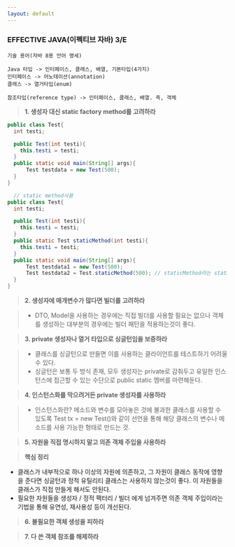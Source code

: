 ```yaml
---
layout: default
---
```


### **EFFECTIVE JAVA(이펙티브 자바) 3/E**
```
기술 용어(자바 8용 언어 명세)

Java 타입 -> 인터페이스, 클래스, 배열, 기본타입(4가지)
인터페이스 -> 어노테이션(annotation)
클래스 -> 열거타입(enum)

참조타입(reference type) -> 인터페이스, 클래스, 배열. 즉, 객체
```

> **1. 생성자 대신 static factory method를 고려하라**

```java
public class Test{
  int testi;

  public Test(int testi){
    this.testi = testi;
  }
  public static void main(String[] args){
      Test testdata = new Test(500);
  }
}

  // static method사용
public class Test{
  int testi;

  public Test(int testi){
    this.testi = testi;
  }
  public static Test staticMethod(int testi){
    this.testi = testi;
  }
  public static void main(String[] args){
      Test testdata1 = new Test(500);
      Test testdata2 = Test.staticMethod(500); // staticMethod라는 static메서드를 사용하여 의미를 전달
  }
}
```

> **2. 생성자에 매개변수가 많다면 빌더를 고려하라**

> - DTO, Model을 사용하는 경우에는 직접 빌더를 사용할 필요는 없으나 객체를 생성하는 대부분의 경우에는 빌더 패턴을 적용하는것이 좋다.

> **3. private 생성자나 열거 타입으로 싱글턴임을 보증하라**

> - 클래스를 싱글턴으로 만들면 이를 사용하는 클라이언트를 테스트하기 어려울 수 있다.
> - 싱글턴은 보통 두 방식 존재, 모두 생성자는 private로 감춰두고 유일한 인스턴스에 접근할 수 있는 수단으로 public static 멤버를 마련해둔다.

> **4. 인스턴스화를 막으려거든 private 생성자를 사용하라**

> - 인스턴스화란? 메소드와 변수를 모아놓은 것에 불과한 클래스를 사용할 수 있도록 Test tx = new Test()와 같이 선언을 통해 해당 클래스의 변수나 메소드를 사용 가능한 형태로 만드는 것.

> **5. 자원을 직접 명시하지 말고 의존 객체 주입을 사용하라**

> **핵심 정리**

- 클래스가 내부적으로 하나 이상의 자원에 의존하고, 그 자원이 클래스 동작에 영향을 준다면 싱글턴과 정적 유틸리티 클래스는 사용하지 않는것이 좋다. 이 자원들을 클래스가 직접 만들게 해서도 안된다.
- 필요한 자원들을 생성자 / 정적 팩터리 / 빌더 에게 넘겨주면 의존 객체 주입이라는 기법을 통해 유연성, 재사용성 등이 개선된다.

> **6. 불필요한 객체 생성을 피하라**

> **7. 다 쓴 객체 참조를 해제하라**
